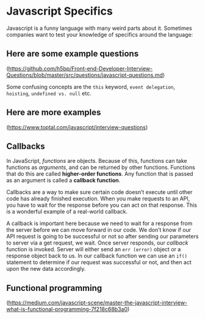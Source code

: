 # Javascript Specifics
Javascript is a funny language with many weird parts about it. Sometimes companies want to test your knowledge of specifics around the language:
## Here are some example questions 
(https://github.com/h5bp/Front-end-Developer-Interview-Questions/blob/master/src/questions/javascript-questions.md)

Some confusing concepts are the `this` keyword, `event delegation`, `hoisting`, `undefined vs. null` etc.

## Here are more examples 
(https://www.toptal.com/javascript/interview-questions)

## Callbacks
In JavaScript, _functions_ are objects. Because of this, functions can take functions as _arguments_, and can be returned by other functions. Functions that do this are called **higher-order functions**. Any function that is passed as an argument is called a **callback function**.

Callbacks are a way to make sure certain code doesn’t execute until other code has already finished execution. When you make requests to an API, you have to wait for the response before you can act on that response. This is a wonderful example of a real-world callback.

A callback is important here because we need to wait for a response from the server before we can move forward in our code. We don’t know if our API request is going to be successful or not so after sending our parameters to server via a get request, we wait. Once server responds, our _callback_ function is invoked. Server will either send an `err (error)` object or a response object back to us. In our callback function we can use an `if()` statement to determine if our request was successful or not, and then act upon the new data accordingly.

## Functional programming 

(https://medium.com/javascript-scene/master-the-javascript-interview-what-is-functional-programming-7f218c68b3a0)
